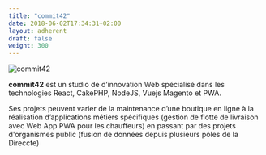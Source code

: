 ```yaml
---
title: "commit42"
date: 2018-06-02T17:34:31+02:00
layout: adherent
draft: false
weight: 300
---
```


![commit42](https://raw.githubusercontent.com/opengento/site-opengento/master/static/img/partners/commit42-logo-small.jpg "commit42")


**commit42** est un studio de d’innovation Web spécialisé dans les technologies React, CakePHP, NodeJS, Vuejs Magento et PWA.


Ses projets peuvent varier de la maintenance d’une boutique en ligne à la réalisation d’applications métiers spécifiques (gestion de flotte de livraison avec Web App PWA pour les chauffeurs) en passant par des projets d'organismes public (fusion de données depuis plusieurs pôles de la Direccte)
